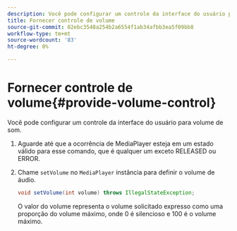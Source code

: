 ```yaml
---
description: Você pode configurar um controle da interface do usuário para volume de som.
title: Fornecer controle de volume
source-git-commit: 02ebc3548a254b2a6554f1ab34afbb3ea5f09bb8
workflow-type: tm+mt
source-wordcount: '83'
ht-degree: 0%

---
```


# Fornecer controle de volume{#provide-volume-control}

Você pode configurar um controle da interface do usuário para volume de som.

1. Aguarde até que a ocorrência de MediaPlayer esteja em um estado válido para esse comando, que é qualquer um exceto RELEASED ou ERROR.
1. Chame `setVolume` no `MediaPlayer` instância para definir o volume de áudio.

   ```java
   void setVolume(int volume) throws IllegalStateException;
   ```

   O valor do volume representa o volume solicitado expresso como uma proporção do volume máximo, onde 0 é silencioso e 100 é o volume máximo.
